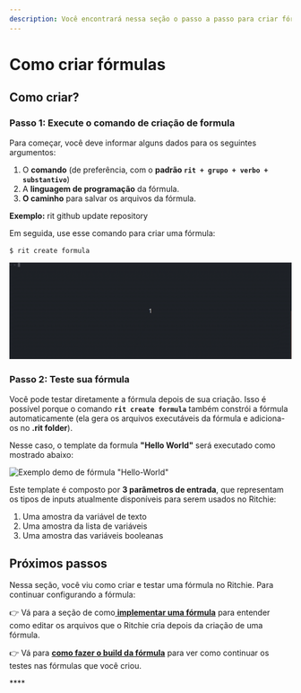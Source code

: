 ```yaml
---
description: Você encontrará nessa seção o passo a passo para criar fórmulas no Ritchie.
---
```


# Como criar fórmulas

## Como criar?

### Passo 1: Execute o comando de criação de formula

Para começar, você deve informar alguns dados para os seguintes argumentos:

1. O **comando** \(de preferência, com o **padrão `rit + grupo + verbo + substantivo`**\)
2. A **linguagem de programação** da fórmula. 
3. **O caminho** para salvar os arquivos da fórmula. 

**Exemplo:** rit github update repository

Em seguida, use esse comando para criar uma fórmula:

```text
$ rit create formula
```

![](../.gitbook/assets/rit-create-formula-3.gif)

### **Passo 2: Teste sua fórmula** 

Você pode testar diretamente a fórmula depois de sua criação. Isso é possível porque o comando **`rit create formula`** também constrói a fórmula automaticamente \(ela gera os arquivos executáveis da fórmula e adiciona-os no **.rit folder**\).

Nesse caso, o template da formula **"Hello World"** será executado como mostrado abaixo: 

![Exemplo demo de f&#xF3;rmula &quot;Hello-World&quot;](../.gitbook/assets/large-gif-1054x366-.gif)

Este template é composto por **3 parâmetros de entrada**, que representam os tipos de inputs atualmente disponíveis para serem usados no Ritchie:

1. Uma amostra da variável de texto 
2. Uma amostra da lista de variáveis 
3. Uma amostra das variáveis booleanas 

## Próximos passos

Nessa seção, você viu como criar e testar uma fórmula no Ritchie. Para continuar configurando a fórmula: 

👉 Vá para a seção de como[ **implementar uma  fórmula**](como-implementar-uma-formula.md) para entender como editar os arquivos que o Ritchie cria depois da criação de uma fórmula. 

👉 Vá para [**como fazer o build da fórmula**](build-a-formula.md) para ver como continuar os testes nas fórmulas que você criou. 

\*\*\*\*

